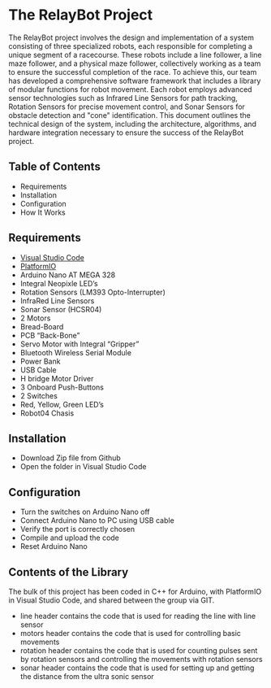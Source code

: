 # The RelayBot Project

The RelayBot project involves the design and implementation of a system consisting of three specialized robots, each responsible for completing a unique segment of a racecourse. These robots include a line follower, a line maze follower, and a physical maze follower, collectively working as a team to ensure the successful completion of the race.
To achieve this, our team has developed a comprehensive software framework that includes a library of modular functions for robot movement. Each robot employs advanced sensor technologies such as Infrared Line Sensors for path tracking, Rotation Sensors for precise movement control, and Sonar Sensors for obstacle detection and "cone" identification.
This document outlines the technical design of the system, including the architecture, algorithms, and hardware integration necessary to ensure the success of the RelayBot project.

## Table of Contents
- Requirements
- Installation
- Configuration
- How It Works

## Requirements
- [Visual Studio Code](https://code.visualstudio.com/download)
- [PlatformIO](https://platformio.org/install/ide?install=vscode)
- Arduino Nano AT MEGA 328 
- Integral Neopixle LED’s 
- Rotation Sensors (LM393 Opto-Interrupter) 
- InfraRed Line Sensors 
- Sonar Sensor (HCSR04) 
- 2 Motors 
- Bread-Board
- PCB “Back-Bone” 
- Servo Motor with Integral “Gripper” 
- Bluetooth Wireless Serial Module 
- Power Bank 
- USB Cable 
- H bridge Motor Driver 
- 3 Onboard Push-Buttons 
- 2 Switches 
- Red, Yellow, Green LED’s 
- Robot04 Chasis 

## Installation
- Download Zip file from Github
- Open the folder in Visual Studio Code

## Configuration
- Turn the switches on Arduino Nano off
- Connect Arduino Nano to PC using USB cable
- Verify the port is correctly chosen
- Compile and upload the code
- Reset Arduino Nano

## Contents of the Library
The bulk of this project has been coded in C++ for Arduino, with PlatformIO in Visual Studio Code, and shared between the group via GIT.
- line header contains the code that is used for reading the line with line sensor
- motors header contains the code that is used for controlling basic movements
- rotation header contains the code that is used for counting pulses sent by rotation sensors and controlling the movements with rotation sensors
- sonar header contains the code that is used for setting up and getting the distance from the ultra sonic sensor
